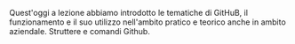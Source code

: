 Quest'oggi a lezione abbiamo introdotto le tematiche di GitHuB, il 
funzionamento e il suo utilizzo nell'ambito pratico e teorico anche in 
ambito aziendale. Struttere e comandi Github.
